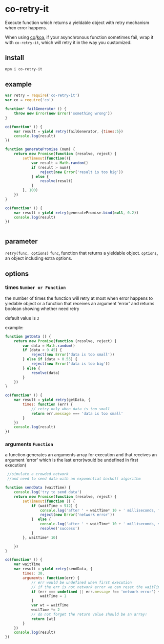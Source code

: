 # co-retry-it

Execute function which returns a yieldable object with retry mechanism when error happens.

When using [co](https://github.com/tj/co)/[koa](https://github.com/koajs/koa), if your asynchronous function sometimes fail, wrap it with `co-retry-it`, which will retry it in the way you customized.

## install

```bash
npm i co-retry-it
```
## example


```javascript
var retry = require('co-retry-it')
var co = require('co')

function* failGenerator () {
    throw new Error(new Error('something wrong'))
}

co(function* () {
    var result = yield retry(failGenerator, {times:5})
    console.log(result)
})

function generatePromise (num) {
    return new Promise(function (resolve, reject) {
        setTimeout(function(){
            var result = Math.random()
            if (result > num){
                reject(new Error('result is too big'))
            } else {
                resolve(result)
            }
        }, 100)
    })
}

co(function* () {
    var result = yield retry(generatePromise.bind(null, 0.2))
    console.log(result)
})



```
## parameter
`retry(func, options)`
`func`, function that returns a yieldable object.
`options`, an object including extra options.

## options
### times `Number or Function`
the number of times the function will retry at most when error happens to yiedable object or a function that receives an argument 'error' and returns boolean showing whether need retry

default value is `3`

example:

```javascript
function getData () {
    return new Promise(function (resolve, reject) {
        var data = Math.random()
        if (data < 0.45) {
            reject(new Error('data is too small'))
        } else if (data > 0.55) {
            reject(new Error('data is too big'))
        } else {
            resolve(data)
        }
    })
}

co(function* () {
    var result = yield retry(getData, {
        times: function (err) {
            // retry only when data is too small
            return err.message === 'data is too small'
        }
    })
    console.log(result)
})
```

### arguments `Function`
a function generates an arguments array for execution and that receives an argument 'error' which is the last error(would be undefined in first execution)


```javascript
 //simulate a crowded network
 //and need to seed data with an exponential backoff algorithm

function sendData (waitTime) {
    console.log('try to send data')
    return new Promise(function (resolve, reject) {
        setTimeout(function () {
            if (waitTime < 512) {
                console.log('after ' + waitTime* 10 + ' milliseconds, failed')
                reject(new Error('network error'))
            }  else {
                console.log('after ' + waitTime* 10 + ' milliseconds, success')
                resolve('success')
            }
        }, waitTime* 10)

    })
}

co(function* () {
    var waitTime
    var result = yield retry(sendData, {
        times: 30,
        arguments: function(err) {
            // err would be undefined when first execution
            // if the err is not network error we can reset the waitTime
            if (err === undefined || err.message !== 'network error') {
                waitTime = 1
            }
            var wt = waitTime
            waitTime *= 2
            // do not forget the return value should be an array!
            return [wt]
        }
    })
    console.log(result)
})
```

